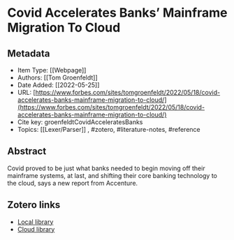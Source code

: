 # Covid Accelerates Banks’ Mainframe Migration To Cloud

## Metadata

* Item Type: [[Webpage]]
* Authors: [[Tom Groenfeldt]]
* Date Added: [[2022-05-25]]
* URL: [https://www.forbes.com/sites/tomgroenfeldt/2022/05/18/covid-accelerates-banks-mainframe-migration-to-cloud/](https://www.forbes.com/sites/tomgroenfeldt/2022/05/18/covid-accelerates-banks-mainframe-migration-to-cloud/)
* Cite key: groenfeldtCovidAcceleratesBanks
* Topics: [[Lexer/Parser]]
, #zotero, #literature-notes, #reference

## Abstract

Covid proved to be just what banks needed to begin moving off their mainframe systems, at last, and shifting their core banking technology to the cloud, says a new report from Accenture.


##  Zotero links
* [Local library](zotero://select/items/1_NEFP97LH)
* [Cloud library](http://zotero.org/users/9285361/items/NEFP97LH)

